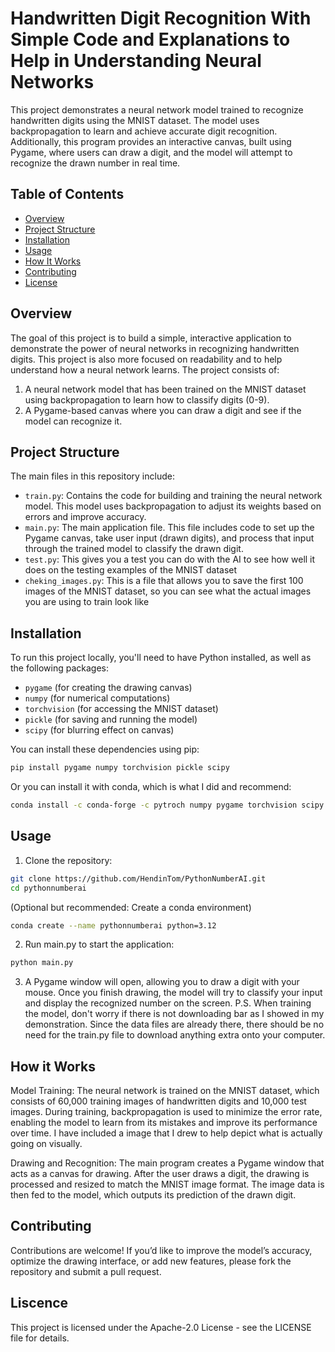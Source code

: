 # Handwritten Digit Recognition With Simple Code and Explanations to Help in Understanding Neural Networks

This project demonstrates a neural network model trained to recognize handwritten digits using the MNIST dataset. The model uses backpropagation to learn and achieve accurate digit recognition. Additionally, this program provides an interactive canvas, built using Pygame, where users can draw a digit, and the model will attempt to recognize the drawn number in real time.

## Table of Contents
- [Overview](#overview)
- [Project Structure](#project-structure)
- [Installation](#installation)
- [Usage](#usage)
- [How It Works](#how-it-works)
- [Contributing](#contributing)
- [License](#license)

## Overview
The goal of this project is to build a simple, interactive application to demonstrate the power of neural networks in recognizing handwritten digits. This project is also more focused on readability and to help understand how a neural network learns. The project consists of:
1. A neural network model that has been trained on the MNIST dataset using backpropagation to learn how to classify digits (0-9).
2. A Pygame-based canvas where you can draw a digit and see if the model can recognize it.

## Project Structure
The main files in this repository include:

- `train.py`: Contains the code for building and training the neural network model. This model uses backpropagation to adjust its weights based on errors and improve accuracy.
- `main.py`: The main application file. This file includes code to set up the Pygame canvas, take user input (drawn digits), and process that input through the trained model to classify the drawn digit.
- `test.py`: This gives you a test you can do with the AI to see how well it does on the testing examples of the MNIST dataset
- `cheking_images.py`: This is a file that allows you to save the first 100 images of the MNIST dataset, so you can see what the actual images you are using to train look like

## Installation
To run this project locally, you'll need to have Python installed, as well as the following packages:

- `pygame` (for creating the drawing canvas)
- `numpy` (for numerical computations)
- `torchvision` (for accessing the MNIST dataset)
- `pickle` (for saving and running the model)
- `scipy` (for blurring effect on canvas)
  
You can install these dependencies using pip:

```bash
pip install pygame numpy torchvision pickle scipy
```

Or you can install it with conda, which is what I did and recommend:
```bash
conda install -c conda-forge -c pytroch numpy pygame torchvision scipy
```
## Usage
1. Clone the repository:
```bash
git clone https://github.com/HendinTom/PythonNumberAI.git
cd pythonnumberai
```
(Optional but recommended: Create a conda environment)
```bash
conda create --name pythonnumberai python=3.12
```
2. Run main.py to start the application:
```bash
python main.py
```
3. A Pygame window will open, allowing you to draw a digit with your mouse. Once you finish drawing, the model will try to classify your input and display the recognized number on the screen. P.S. When training the model, don't worry if there is not downloading bar as I showed in my demonstration. Since the data files are already there, there should be no need for the train.py file to download anything extra onto your computer.

## How it Works
Model Training: The neural network is trained on the MNIST dataset, which consists of 60,000 training images of handwritten digits and 10,000 test images. During training, backpropagation is used to minimize the error rate, enabling the model to learn from its mistakes and improve its performance over time. I have included a image that I drew to help depict what is actually going on visually.

Drawing and Recognition: The main program creates a Pygame window that acts as a canvas for drawing. After the user draws a digit, the drawing is processed and resized to match the MNIST image format. The image data is then fed to the model, which outputs its prediction of the drawn digit.

## Contributing
Contributions are welcome! If you’d like to improve the model’s accuracy, optimize the drawing interface, or add new features, please fork the repository and submit a pull request.

## Liscence
This project is licensed under the Apache-2.0 License - see the LICENSE file for details.
